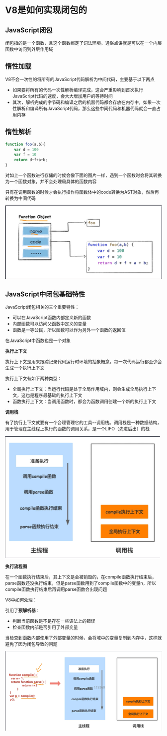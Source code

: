 # V8是如何实现闭包的

## JavaScript闭包

闭包指的是一个函数，且这个函数绑定了词法环境。通俗点讲就是可以在一个内层函数中访问到外层作用域

## 惰性加载

V8不会一次性的将所有的JavaScript代码解析为中间代码，主要基于以下两点

- 如果要将所有的代码一次性解析编译完成，这会严重影响到首次执行JavaScript代码的速度，会大大增加用户的等待时间
- 其次，解析完成的字节码和编译之后的机器代码都会存放在内存中，如果一次性解析和编译所有JavaScript代码，那么这些中间代码和机器代码就会一直占用内存

## 惰性解析

```javascript
function foo(a,b){
    var d = 100
    var f = 10
    return d+f+a+b;
}
```

对如上一个函数进行存储的时候会像下面的图片一样，遇到一个函数时会将其转换为一个函数对象，并不会处理局具体的函数内容

只有在调用函数的时候才会执行操作将函数体中的code转换为AST对象，然后再转换为中间代码

![](../../assets/GoogleV8/6.png)

## JavaScript中闭包基础特性

JavaScript闭包相关的三个重要特性：

- 可以在JavaScript函数内部定义新的函数
- 内部函数可以访问父函数中定义的变量
- 函数是一等公民，所以函数可以作为另外一个函数的返回值

在JavaScript中函数也是一个对象

**执行上下文**

执行上下文是用来跟踪记录代码运行时环境的抽象概念。每一次代码运行都至少会生成一个执行上下文

执行上下文有如下两种类型：

- 全局执行上下文：当运行代码是处于全局作用域内，则会生成全局执行上下文，这也是程序最基础的执行上下文
- 函数执行上下文：当调用函数时，都会为函数调用创建一个新的执行上下文

**调用栈**

有了执行上下文就要有一个合理管理它的工具--调用栈。调用栈是一种数据结构，用于管理在主线程上执行的函数的调用关系，是一个LIFO（先进后出）的栈

![](../../assets/GoogleV8/8.png)

**执行流程图**

在一个函数执行结束后，其上下文是会被销毁的，在compile函数执行结束后，parse函数还没执行结束，但是parse函数用到了compile函数中的变量n，所以compile函数执行结束后再调用parse函数会出现问题

V8中如何处理：

引用了**预解析器**：

- 判断当前函数是不是存在一些语法上的错误
- 检查函数内部是否引用了外部变量

当检查到函数内部使用了外部变量的时候，会将域中的变量复制到内存中，这样就避免了因为闭包导致的问题

![](../../assets/GoogleV8/7.png)
